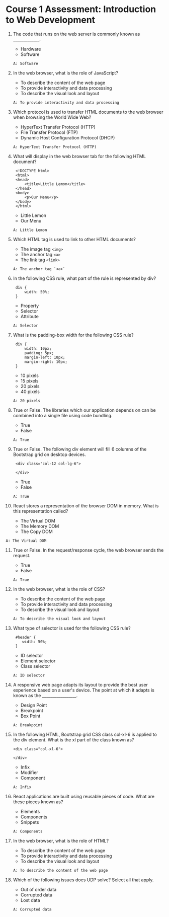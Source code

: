 # Course 1 Assessment: Introduction to Web Development

1. The code that runs on the web server is commonly known as _____________.
   - Hardware
   - Software
   ```
   A: Software
   ```

2. In the web browser, what is the role of JavaScript?
   - To describe the content of the web page
   - To provide interactivity and data processing
   - To describe the visual look and layout
   ```
   A: To provide interactivity and data processing
   ```

3. Which protocol is used to transfer HTML documents to the web browser when browsing the World Wide Web?
   - HyperText Transfer Protocol (HTTP)
   - File Transfer Protocol (FTP)
   - Dynamic Host Configuration Protocol (DHCP)
   ```
   A: HyperText Transfer Protocol (HTTP)
   ```

4. What will display in the web browser tab for the following HTML document?
   ```
    <!DOCTYPE html>
    <html>
    <head>
        <title>Little Lemon</title>
    </head>
    <body>
        <p>Our Menu</p>
    </body>
    </html>
   ```
   - Little Lemon
   - Our Menu
   ```
   A: Little Lemon
   ```

5. Which HTML tag is used to link to other HTML documents?
   - The image tag `<img>`
   - The anchor tag `<a>`
   - The link tag `<link>`
   ```
   A: The anchor tag `<a>`
   ```

6. In the following CSS rule, what part of the rule is represented by div?
   ```
    div {
        width: 50%;
    }
   ```
   - Property
   - Selector
   - Attribute
   ```
   A: Selector
   ```

7. What is the padding-box width for the following CSS rule?
   ```
    div {
        width: 10px;
        padding: 5px;
        margin-left: 10px;
        margin-right: 10px;
    }
   ```
   - 10 pixels
   - 15 pixels
   - 20 pixels
   - 40 pixels
   ```
   A: 20 pixels
   ```

8. True or False. The libraries which our application depends on can be combined into a single file using code bundling.
   - True
   - False
   ```
   A: True
   ```

9. True or False. The following div element will fill 6 columns of the Bootstrap grid on desktop devices.
   ```
    <div class="col-12 col-lg-6">
   
    </div>
   ```
   - True
   - False
   ```
   A: True
   ```

10. React stores a representation of the browser DOM in memory. What is this representation called?
    - The Virtual DOM
    - The Memory DOM
    - The Copy DOM
   ```
   A: The Virtual DOM
   ```

11. True or False. In the request/response cycle, the web browser sends the request.
    - True
    - False
    ```
    A: True
    ```

12. In the web browser, what is the role of CSS?
    - To describe the content of the web page
    - To provide interactivity and data processing
    - To describe the visual look and layout
    ```
    A: To describe the visual look and layout
    ```

13. What type of selector is used for the following CSS rule?
    ```
     #header {
        width: 50%;
     }
    ```
    - ID selector
    - Element selector
    - Class selector
    ```
    A: ID selector
    ```

14. A responsive web page adapts its layout to provide the best user experience based on a user's device. The point at which it adapts is known as the _________________.
    - Design Point
    - Breakpoint
    - Box Point
    ```
    A: Breakpoint
    ```

15. In the following HTML, Bootstrap grid CSS class col-xl-6 is applied to the div element. What is the xl part of the class known as?
    ```
    <div class="col-xl-6">

    </div>
    ```
    - Infix
    - Modifier
    - Component
    ```
    A: Infix
    ```

16. React applications are built using reusable pieces of code. What are these pieces known as?
    - Elements
    - Components
    - Snippets
    ```
    A: Components
    ```

17. In the web browser, what is the role of HTML?
    - To describe the content of the web page
    - To provide interactivity and data processing
    - To describe the visual look and layout
    ```
    A: To describe the content of the web page
    ```

18. Which of the following issues does UDP solve? Select all that apply.
    - Out of order data
    - Corrupted data
    - Lost data
    ```
    A: Corrupted data
    ```